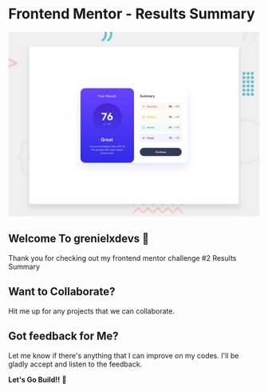 # Frontend Mentor - Results Summary

![Design preview for the Results Summary coding challenge](./design/desktop-preview.jpg)

## Welcome To grenielxdevs 👋

Thank you for checking out my frontend mentor challenge #2 Results Summary

## Want to Collaborate?

Hit me up for any projects that we can collaborate.

## Got feedback for Me?

Let me know if there's anything that I can improve on my codes. I'll be gladly accept and listen to the feedback.

**Let's Go Build!!** 🚀
